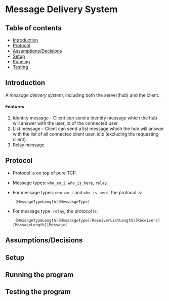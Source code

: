 # Message Delivery System

## Table of contents

* [Introduction](#introduction)
* [Protocol](#protocol)
* [Assumptions/Decisions](#assumptionsdecisions)
* [Setup](#setup)
* [Running](#running-the-program)
* [Testing](#testing-the-program)

## Introduction

A _message delivery system_,
including both the server(hub) and the client.

#### Features

1. Identity message - Client can send a identity message which the hub will answer with the user_id of the connected user.
2. List message - Client can send a list message which the hub will answer with the list of all connected client user_id:s (excluding the requesting client).
3. Relay message

## Protocol

 - Protocol is on top of pure TCP.
 - Message types: `who_am_i`, `who_is_here`, `relay`.
 - For message types: `who_am_i` and `who_is_here`, the protocol is:
        
        [MessageTypeLength][MessasgeType]
        
 - For message type: `relay`, the protocol is:
         
        [MessageTypeLength][MessasgeType][ReceiverListLength][Receivers][MessageLength][Message]

## Assumptions/Decisions

## Setup

## Running the program

## Testing the program